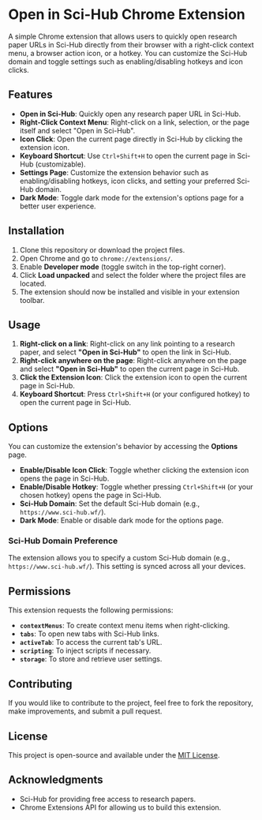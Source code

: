 # Open in Sci-Hub Chrome Extension

A simple Chrome extension that allows users to quickly open research paper URLs in Sci-Hub directly from their browser with a right-click context menu, a browser action icon, or a hotkey. You can customize the Sci-Hub domain and toggle settings such as enabling/disabling hotkeys and icon clicks.

## Features

- **Open in Sci-Hub**: Quickly open any research paper URL in Sci-Hub.
- **Right-Click Context Menu**: Right-click on a link, selection, or the page itself and select "Open in Sci-Hub".
- **Icon Click**: Open the current page directly in Sci-Hub by clicking the extension icon.
- **Keyboard Shortcut**: Use `Ctrl+Shift+H` to open the current page in Sci-Hub (customizable).
- **Settings Page**: Customize the extension behavior such as enabling/disabling hotkeys, icon clicks, and setting your preferred Sci-Hub domain.
- **Dark Mode**: Toggle dark mode for the extension's options page for a better user experience.

## Installation

1. Clone this repository or download the project files.
2. Open Chrome and go to `chrome://extensions/`.
3. Enable **Developer mode** (toggle switch in the top-right corner).
4. Click **Load unpacked** and select the folder where the project files are located.
5. The extension should now be installed and visible in your extension toolbar.

## Usage

1. **Right-click on a link**: Right-click on any link pointing to a research paper, and select **"Open in Sci-Hub"** to open the link in Sci-Hub.
2. **Right-click anywhere on the page**: Right-click anywhere on the page and select **"Open in Sci-Hub"** to open the current page in Sci-Hub.
3. **Click the Extension Icon**: Click the extension icon to open the current page in Sci-Hub.
4. **Keyboard Shortcut**: Press `Ctrl+Shift+H` (or your configured hotkey) to open the current page in Sci-Hub.

## Options

You can customize the extension's behavior by accessing the **Options** page.

- **Enable/Disable Icon Click**: Toggle whether clicking the extension icon opens the page in Sci-Hub.
- **Enable/Disable Hotkey**: Toggle whether pressing `Ctrl+Shift+H` (or your chosen hotkey) opens the page in Sci-Hub.
- **Sci-Hub Domain**: Set the default Sci-Hub domain (e.g., `https://www.sci-hub.wf/`).
- **Dark Mode**: Enable or disable dark mode for the options page.

### Sci-Hub Domain Preference

The extension allows you to specify a custom Sci-Hub domain (e.g., `https://www.sci-hub.wf/`). This setting is synced across all your devices.

## Permissions

This extension requests the following permissions:

- **`contextMenus`**: To create context menu items when right-clicking.
- **`tabs`**: To open new tabs with Sci-Hub links.
- **`activeTab`**: To access the current tab's URL.
- **`scripting`**: To inject scripts if necessary.
- **`storage`**: To store and retrieve user settings.

## Contributing

If you would like to contribute to the project, feel free to fork the repository, make improvements, and submit a pull request.

## License

This project is open-source and available under the [MIT License](LICENSE).

## Acknowledgments

- Sci-Hub for providing free access to research papers.
- Chrome Extensions API for allowing us to build this extension.
